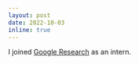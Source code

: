 ```yaml
---
layout: post
date: 2022-10-03
inline: true
---
```


I joined [Google Research](https://research.google/teams/graph-mining/) as an intern.